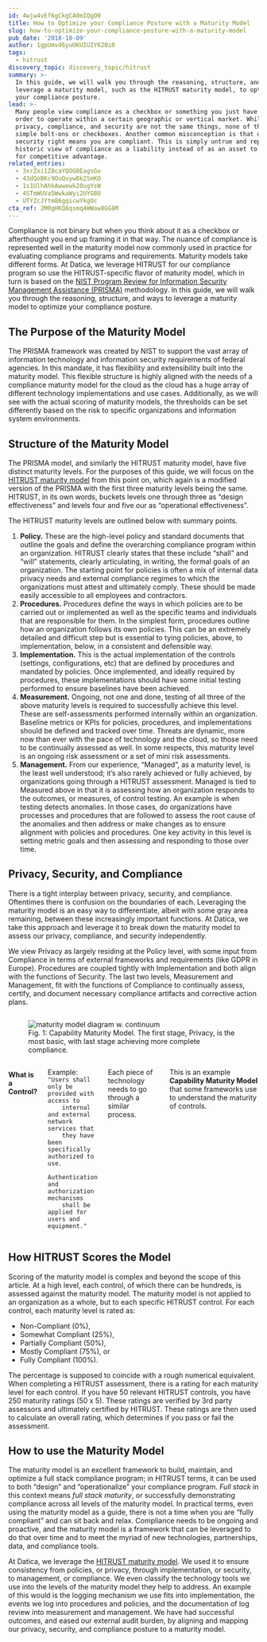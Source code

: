 ```yaml
---
id: 4wjw4vEf6gCkgCA0mIQgO0
title: How to Optimize your Compliance Posture with a Maturity Model
slug: how-to-optimize-your-compliance-posture-with-a-maturity-model
pub_date: '2018-10-09'
author: 1gpUmvd6yuOKUIUIY620i0
tags:
  - hitrust
discovery_topic: discovery_topic/hitrust
summary: >-
  In this guide, we will walk you through the reasoning, structure, and ways to
  leverage a maturity model, such as the HITRUST maturity model, to optimize
  your compliance posture.
lead: >-
  Many people view compliance as a checkbox or something you just have to do in
  order to operate within a certain geographic or vertical market. While
  privacy, compliance, and security are not the same things, none of them are
  simple bolt-ons or checkboxes. Another common misconception is that doing
  security right means you are compliant. This is simply untrue and represents a
  historic view of compliance as a liability instead of as an asset to be used
  for competitive advantage.
related_entries:
  - 3xrZxi1Z8caYQOG0EagsGo
  - 43dQoBKc9OuQuyw8k2SmKO
  - 1s1UlhAhkAwwewk20ugYsW
  - 4STmWUVa5WwkaWyi2UYG8U
  - UTYZcJYtm86gqicwYkgOc
cta_ref: 2M0gHKQ8qsmq4WWaw8GG8M
---
```


Compliance is not binary but when you think about it as a checkbox or afterthought you end up framing it in that way. The nuance of compliance is represented well in the maturity model now commonly used in practice for evaluating compliance programs and requirements. Maturity models take different forms. At Datica, we leverage HITRUST for our compliance program so use the HITRUST-specific flavor of maturity model, which in turn is based on the [NIST Program Review for Information Security Management Assistance (PRISMA)](https://nvlpubs.nist.gov/nistpubs/Legacy/IR/nistir7358.pdf) methodology. In this guide, we will walk you through the reasoning, structure, and ways to leverage a maturity model to optimize your compliance posture.

## The Purpose of the Maturity Model

The PRISMA framework was created by NIST to support the vast array of information technology and information security requirements of federal agencies. In this mandate, it has flexibility and extensibility built into the maturity model. This flexible structure is highly aligned with the needs of a compliance maturity model for the cloud as the cloud has a huge array of different technology implementations and use cases. Additionally, as we will see with the actual scoring of maturity models, the thresholds can be set differently based on the risk to specific organizations and information system environments.

## Structure of the Maturity Model

The PRISMA model, and similarly the HITRUST maturity model, have five distinct maturity levels. For the purposes of this guide, we will focus on the [HITRUST maturity model](https://hitrustalliance.net/documents/csf_rmf_related/RiskAnalysisGuide.pdf) from this point on, which again is a modified version of the PRISMA with the first three maturity levels being the same. HITRUST, in its own words, buckets levels one through three as “design effectiveness” and levels four and five our as “operational effectiveness”.

The HITRUST maturity levels are outlined below with summary points.

1. __Policy.__ These are the high-level policy and standard documents that outline the goals and define the overarching compliance program within an organization. HITRUST clearly states that these include “shall” and “will” statements, clearly articulating, in writing, the formal goals of an organization. The starting point for policies is often a mix of internal data privacy needs and external compliance regimes to which the organizations must attest and ultimately comply.  These should be made easily accessible to all employees and contractors.
2. __Procedures.__ Procedures define the ways in which policies are to be carried out or implemented as well as the specific teams and individuals that are responsible for them. In the simplest form, procedures outline how an organization follows its own policies. This can be an extremely detailed and difficult step but is essential to tying policies, above, to implementation, below, in a consistent and defensible way.
3. __Implementation.__ This is the actual implementation of the controls (settings, configurations, etc) that are defined by procedures and mandated by policies. Once implemented, and ideally required by procedures, these implementations should have some initial testing performed to ensure baselines have been achieved.
4. __Measurement.__ Ongoing, not one and done, testing of all three of the above maturity levels is required to successfully achieve this level. These are self-assessments performed internally within an organization. Baseline metrics or KPIs for policies, procedures, and implementations should be defined and tracked over time. Threats are dynamic, more now than ever with the pace of technology and the cloud, so those need to be continually assessed as well. In some respects, this maturity level is an ongoing risk assessment or a set of mini risk assessments.
5. __Management.__ From our experience, “Managed”, as a maturity level, is the least well understood; it’s also rarely achieved or fully achieved, by organizations going through a HITRUST assessment. Managed is tied to Measured above in that it is assessing how an organization responds to the outcomes, or measures, of control testing. An example is when testing detects anomalies. In those cases, do organizations have processes and procedures that are followed to assess the root cause of the anomalies and then address or make changes as to ensure alignment with policies and procedures. One key activity in this level is setting metric goals and then assessing and responding to those over time.

## Privacy, Security, and Compliance

There is a tight interplay between privacy, security, and compliance. Oftentimes there is confusion on the boundaries of each. Leveraging the maturity model is an easy way to differentiate, albeit with some gray area remaining, between these increasingly important functions. At Datica, we take this approach and leverage it to break down the maturity model to assess our privacy, compliance, and security independently.

We view Privacy as largely residing at the Policy level, with some input from Compliance in terms of external frameworks and requirements (like GDPR in Europe). Procedures are coupled tightly with Implementation and both align with the functions of Security. The last two levels, Measurement and Management, fit with the functions of Compliance to continually assess, certify, and document necessary compliance artifacts and corrective action plans.


<div class="row bg-white collapse pad group align-middle align-justify">
  <div class="columns small-12 medium-6">
    <figure>
      <img class="" alt="maturity model diagram w. continuum" src="//images.ctfassets.net/189dvqdsjh46/4d7HgAMBriyoAOCYm0MGKg/538c5a18f98fa79bfe61a95265d451d4/maturity_model_diagram_w._continuum.png?w=640" />
      <figcaption>Fig. 1: Capability Maturity Model. The first stage, Privacy, is the most basic, with last stage achieving more complete compliance.</figcaption>
    </figure>
  </div>
  <div class="columns small-12 medium-5">
    <h4>What is a Control?</h4>
    <p>Example: <code>"Users shall only be provided with access to
    internal and external network services that
    they have been specifically authorized to use.
    Authentication and authorization mechanisms
    shall be applied for users and equipment."</code></p>
    <p>Each piece of technology needs to go through a similar process.</p>
    <p>This is an example <strong>Capability Maturity Model</strong> that some frameworks use to understand the maturity of controls.</p>
  </div>
</div>

## How HITRUST Scores the Model

Scoring of the maturity model is complex and beyond the scope of this article. At a high level, each control, of which there can be hundreds, is assessed against the maturity model. The maturity model is not applied to an organization as a whole, but to each specific HITRUST control. For each control, each maturity level is rated as: 

* Non-Compliant (0%),
* Somewhat Compliant (25%),
* Partially Compliant (50%),
* Mostly Compliant (75%), or 
* Fully Compliant (100%). 

The percentage is supposed to coincide with a rough numerical equivalent. When completing a HITRUST assessment, there is a rating for each maturity level for each control. If you have 50 relevant HITRUST controls, you have 250 maturity ratings (50 x 5). These ratings are verified by 3rd party assessors and ultimately certified by HITRUST. These ratings are then used to calculate an overall rating, which determines if you pass or fail the assessment.

## How to use the Maturity Model

The maturity model is an excellent framework to build, maintain, and optimize a full stack compliance program; in HITRUST terms, it can be used to both “design” and “operationalize” your compliance program. _Full stack_ in this context means _full stack maturity_, or successfully demonstrating compliance across all levels of the maturity model. In practical terms, even using the maturity model as a guide, there is not a time when you are “fully compliant” and can sit back and relax. Compliance needs to be ongoing and proactive, and the maturity model is a framework that can be leveraged to do that over time and to meet the myriad of new technologies, partnerships, data, and compliance tools.

At Datica, we leverage the [HITRUST maturity model](https://datica.com/compliance/). We used it to ensure consistency from policies, or privacy, through implementation, or security, to management, or compliance. We even classify the technology tools we use into the levels of the maturity model they help to address. An example of this would is the logging mechanism we use fits into implementation, the events we log into procedures and policies, and the documentation of log review into measurement and management. We have had successful outcomes, and eased our external audit burden, by aligning and mapping our privacy, security, and compliance posture to a maturity model.





  